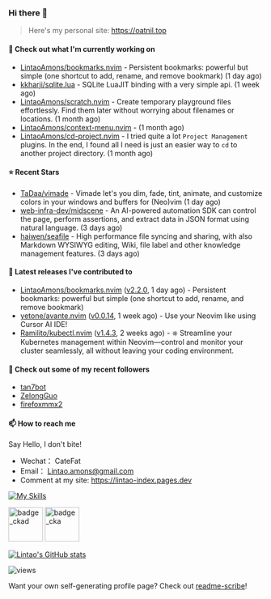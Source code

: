 ### Hi there 👋
> Here's my personal site: https://oatnil.top

#### 👷 Check out what I'm currently working on

- [LintaoAmons/bookmarks.nvim](https://github.com/LintaoAmons/bookmarks.nvim) - Persistent bookmarks: powerful but simple (one shortcut to add, rename, and remove bookmark) (1 day ago)
- [kkharji/sqlite.lua](https://github.com/kkharji/sqlite.lua) - SQLite LuaJIT binding with a very simple api. (1 week ago)
- [LintaoAmons/scratch.nvim](https://github.com/LintaoAmons/scratch.nvim) - Create temporary playground files effortlessly. Find them later without worrying about filenames or locations. (1 month ago)
- [LintaoAmons/context-menu.nvim](https://github.com/LintaoAmons/context-menu.nvim) -  (1 month ago)
- [LintaoAmons/cd-project.nvim](https://github.com/LintaoAmons/cd-project.nvim) - I tried quite a lot `Project Management` plugins. In the end, I found all I need is just an easier way to `cd` to another project directory. (1 month ago)

#### ⭐ Recent Stars

- [TaDaa/vimade](https://github.com/TaDaa/vimade) - Vimade let&#39;s you dim, fade, tint, animate, and customize colors in your windows and buffers for (Neo)vim (1 day ago)
- [web-infra-dev/midscene](https://github.com/web-infra-dev/midscene) - An AI-powered automation SDK can control the page, perform assertions, and extract data in JSON format using natural language. (3 days ago)
- [haiwen/seafile](https://github.com/haiwen/seafile) - High performance file syncing and sharing, with also Markdown WYSIWYG editing, Wiki, file label and other knowledge management features. (3 days ago)

#### 🔭 Latest releases I've contributed to

- [LintaoAmons/bookmarks.nvim](https://github.com/LintaoAmons/bookmarks.nvim) ([v2.2.0](https://github.com/LintaoAmons/bookmarks.nvim/releases/tag/v2.2.0), 1 day ago) - Persistent bookmarks: powerful but simple (one shortcut to add, rename, and remove bookmark)
- [yetone/avante.nvim](https://github.com/yetone/avante.nvim) ([v0.0.14](https://github.com/yetone/avante.nvim/releases/tag/v0.0.14), 1 week ago) - Use your Neovim like using Cursor AI IDE!
- [Ramilito/kubectl.nvim](https://github.com/Ramilito/kubectl.nvim) ([v1.4.3](https://github.com/Ramilito/kubectl.nvim/releases/tag/v1.4.3), 2 weeks ago) - ⎈ Streamline your Kubernetes management within Neovim—control and monitor your cluster seamlessly, all without leaving your coding environment.

#### 👯 Check out some of my recent followers

- [tan7bot](https://github.com/tan7bot)
- [ZelongGuo](https://github.com/ZelongGuo)
- [firefoxmmx2](https://github.com/firefoxmmx2)

#### 📫 How to reach me
Say Hello, I don't bite!

- Wechat： CateFat
- Email： Lintao.amons@gmail.com
- Comment at my site: https://lintao-index.pages.dev

[![My Skills](https://skillicons.dev/icons?i=java,kotlin,spring,vim,kubernetes,docker,aws,bash,python,lua,go,js,ts,react,html,css,jenkins,postgres,mysql,mongodb)](https://skillicons.dev)

<img alt='badge_ckad' src="https://user-images.githubusercontent.com/24785373/206426236-a78f59dc-e6dc-4b92-a0c4-4cd7ab8e3649.png" width="auto" height="68" /> <img alt='badge_cka' src="https://user-images.githubusercontent.com/24785373/206426229-d2f6d627-1f39-4054-ad91-6d65c00054d6.png" width="auto" height="68" />

[![Lintao's GitHub stats](https://github-readme-stats.vercel.app/api?username=LintaoAmons)](https://github.com/LintaoAmons/github-readme-stats) 

<img src="https://komarev.com/ghpvc/?username=LintaoAmons" alt="views" />

Want your own self-generating profile page? Check out [readme-scribe](https://github.com/muesli/readme-scribe)!



